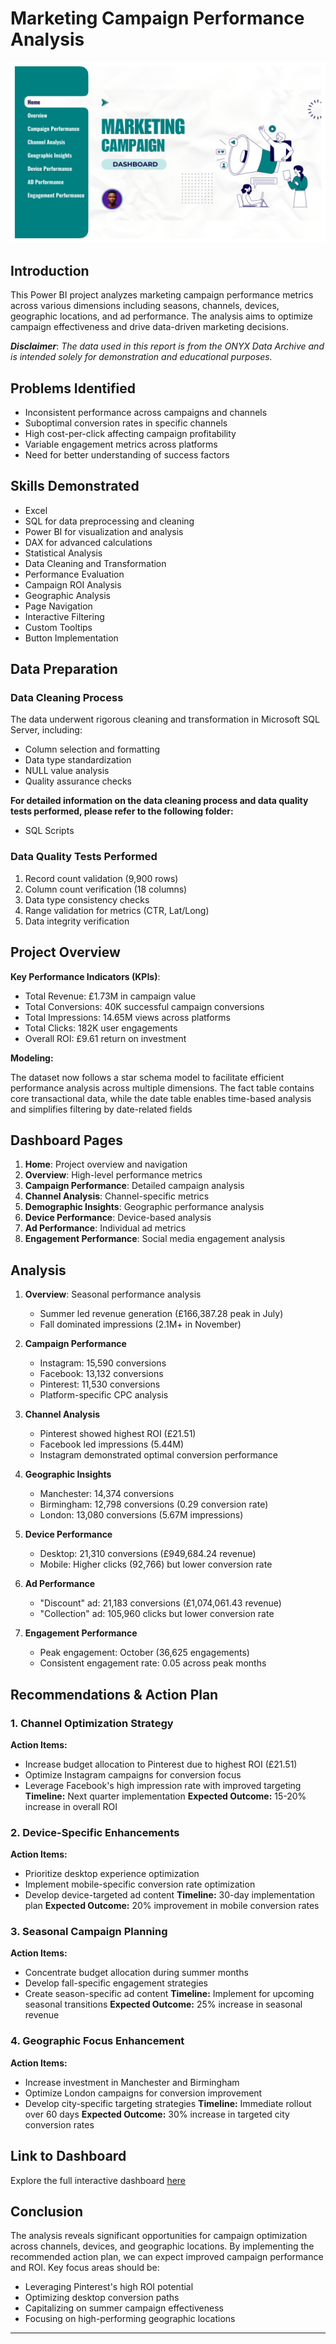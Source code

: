 # Marketing Campaign Performance Analysis

![](page-0001.jpg)

## Introduction
This Power BI project analyzes marketing campaign performance metrics across various dimensions including seasons, channels, devices, geographic locations, and ad performance. The analysis aims to optimize campaign effectiveness and drive data-driven marketing decisions.

**_Disclaimer_**: _The data used in this report is from the ONYX Data Archive and is intended solely for demonstration and educational purposes._

## Problems Identified
- Inconsistent performance across campaigns and channels
- Suboptimal conversion rates in specific channels
- High cost-per-click affecting campaign profitability
- Variable engagement metrics across platforms
- Need for better understanding of success factors

## Skills Demonstrated
- Excel
- SQL for data preprocessing and cleaning
- Power BI for visualization and analysis
- DAX for advanced calculations
- Statistical Analysis
- Data Cleaning and Transformation
- Performance Evaluation
- Campaign ROI Analysis
- Geographic Analysis
- Page Navigation
- Interactive Filtering
- Custom Tooltips
- Button Implementation

## Data Preparation
### Data Cleaning Process
The data underwent rigorous cleaning and transformation in Microsoft SQL Server, including:
- Column selection and formatting
- Data type standardization
- NULL value analysis
- Quality assurance checks

**For detailed information on the data cleaning process and data quality tests performed, please refer to the following folder:**
- SQL Scripts

### Data Quality Tests Performed
1. Record count validation (9,900 rows)
2. Column count verification (18 columns)
3. Data type consistency checks
4. Range validation for metrics (CTR, Lat/Long)
5. Data integrity verification

## Project Overview
**Key Performance Indicators (KPIs)**:
- Total Revenue: £1.73M in campaign value
- Total Conversions: 40K successful campaign conversions
- Total Impressions: 14.65M views across platforms
- Total Clicks: 182K user engagements
- Overall ROI: £9.61 return on investment

**Modeling:**

The dataset now follows a star schema model to facilitate efficient performance analysis across multiple dimensions. The fact table contains core transactional data, while the date table enables time-based analysis and simplifies filtering by date-related fields

## Dashboard Pages
1. **Home**: Project overview and navigation
2. **Overview**: High-level performance metrics
3. **Campaign Performance**: Detailed campaign analysis
4. **Channel Analysis**: Channel-specific metrics
5. **Demographic Insights**: Geographic performance analysis
6. **Device Performance**: Device-based analysis
7. **Ad Performance**: Individual ad metrics
8. **Engagement Performance**: Social media engagement analysis

## Analysis
1. **Overview**: Seasonal performance analysis
   - Summer led revenue generation (£166,387.28 peak in July)
   - Fall dominated impressions (2.1M+ in November)

2. **Campaign Performance**
   - Instagram: 15,590 conversions
   - Facebook: 13,132 conversions
   - Pinterest: 11,530 conversions
   - Platform-specific CPC analysis

3. **Channel Analysis**
   - Pinterest showed highest ROI (£21.51)
   - Facebook led impressions (5.44M)
   - Instagram demonstrated optimal conversion performance

4. **Geographic Insights**
   - Manchester: 14,374 conversions
   - Birmingham: 12,798 conversions (0.29 conversion rate)
   - London: 13,080 conversions (5.67M impressions)

5. **Device Performance**
   - Desktop: 21,310 conversions (£949,684.24 revenue)
   - Mobile: Higher clicks (92,766) but lower conversion rate

6. **Ad Performance**
   - "Discount" ad: 21,183 conversions (£1,074,061.43 revenue)
   - "Collection" ad: 105,960 clicks but lower conversion rate

7. **Engagement Performance**
   - Peak engagement: October (36,625 engagements)
   - Consistent engagement rate: 0.05 across peak months

## Recommendations & Action Plan

### 1. Channel Optimization Strategy
**Action Items:**
- Increase budget allocation to Pinterest due to highest ROI (£21.51)
- Optimize Instagram campaigns for conversion focus
- Leverage Facebook's high impression rate with improved targeting
**Timeline:** Next quarter implementation
**Expected Outcome:** 15-20% increase in overall ROI

### 2. Device-Specific Enhancements
**Action Items:**
- Prioritize desktop experience optimization
- Implement mobile-specific conversion rate optimization
- Develop device-targeted ad content
**Timeline:** 30-day implementation plan
**Expected Outcome:** 20% improvement in mobile conversion rates

### 3. Seasonal Campaign Planning
**Action Items:**
- Concentrate budget allocation during summer months
- Develop fall-specific engagement strategies
- Create season-specific ad content
**Timeline:** Implement for upcoming seasonal transitions
**Expected Outcome:** 25% increase in seasonal revenue

### 4. Geographic Focus Enhancement
**Action Items:**
- Increase investment in Manchester and Birmingham
- Optimize London campaigns for conversion improvement
- Develop city-specific targeting strategies
**Timeline:** Immediate rollout over 60 days
**Expected Outcome:** 30% increase in targeted city conversion rates

## Link to Dashboard
Explore the full interactive dashboard [here](https://app.powerbi.com/view?r=eyJrIjoiYWIzMGE0NTItMTkxMy00MzhkLWJmNWItMzhmNzI2MTg1OTdhIiwidCI6IjUxN2QzNTAyLTI5MDEtNGRlMi1hODdiLTk1YzUwN2E5YTA4OCJ9)

## Conclusion
The analysis reveals significant opportunities for campaign optimization across channels, devices, and geographic locations. By implementing the recommended action plan, we can expect improved campaign performance and ROI. Key focus areas should be:
- Leveraging Pinterest's high ROI potential
- Optimizing desktop conversion paths
- Capitalizing on summer campaign effectiveness
- Focusing on high-performing geographic locations
---
